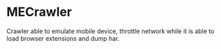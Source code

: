 # MECrawler
Crawler able to emulate mobile device, throttle network while it is able to load browser extensions and dump har.
